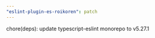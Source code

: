 ```yaml
---
"eslint-plugin-es-roikoren": patch
---
```


chore(deps): update typescript-eslint monorepo to v5.27.1
